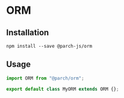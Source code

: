 # ORM

## Installation

`npm install --save @parch-js/orm`

## Usage

```typescript
import ORM from "@parch/orm";

export default class MyORM extends ORM {};
```

